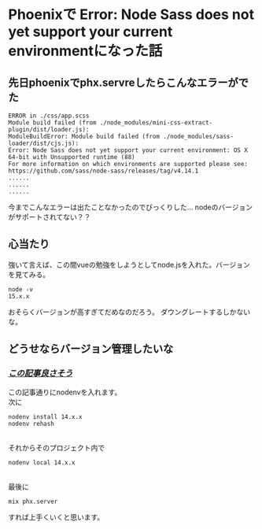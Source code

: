 # Phoenixで Error: Node Sass does not yet support your current environmentになった話

## 先日phoenixでphx.servreしたらこんなエラーがでた
```
ERROR in ./css/app.scss
Module build failed (from ./node_modules/mini-css-extract-plugin/dist/loader.js):
ModuleBuildError: Module build failed (from ./node_modules/sass-loader/dist/cjs.js):
Error: Node Sass does not yet support your current environment: OS X 64-bit with Unsupported runtime (88)
For more information on which environments are supported please see:
https://github.com/sass/node-sass/releases/tag/v4.14.1
......
......
......
```

今までこんなエラーは出たことなかったのでびっくりした...
nodeのバージョンがサポートされてない？？

## 心当たり
強いて言えば、この間vueの勉強をしようとしてnode.jsを入れた。バージョンを見てみる。
```
node -v
15.x.x
```
おそらくバージョンが高すぎてだめなのだろう。
ダウングレートするしかないな。

## どうせならバージョン管理したいな

### *[この記事良さそう](https://qiita.com/1000ch/items/41ea7caffe8c42c5211c)*

この記事通りにnodenvを入れます。
<br>
次に
```
nodenv install 14.x.x
nodenv rehash
```
<br>
それからそのプロジェクト内で

```
nodenv local 14.x.x
```
<br>
最後に

```
mix phx.server
```
すれば上手くいくと思います。